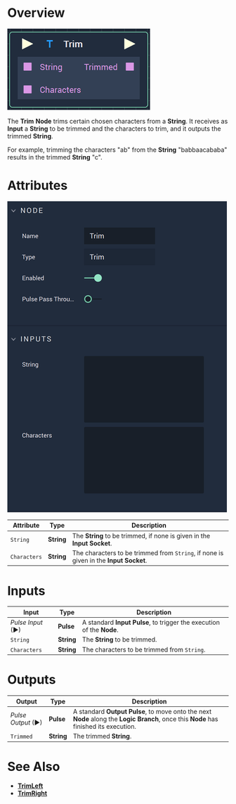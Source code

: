 # Overview

![The Trim Node.](../../.gitbook/assets/trimnode.png)

The **Trim** **Node** trims certain chosen characters from a **String**. It receives as **Input** a **String** to be trimmed and the characters to trim, and it outputs the trimmed **String**.

For example, trimming the characters "ab" from the **String** "babbaacababa" results in the trimmed **String** "c".

# Attributes

![The Trim Node Attributes.](../../.gitbook/assets/trimattributes.png)

|Attribute|Type|Description|
|---|---|---|
| `String`| **String** | The **String** to be trimmed, if none is given in the **Input** **Socket**. |
| `Characters` | **String** | The characters to be trimmed from `String`, if none is given in the **Input Socket**. |

# Inputs

|Input|Type|Description|
|---|---|---|
|*Pulse Input* (►)|**Pulse**|A standard **Input Pulse**, to trigger the execution of the **Node**.|
| `String` | **String** | The **String** to be trimmed.|
| `Characters` | **String** | The characters to be trimmed from `String`. |

# Outputs

|Output|Type|Description|
|---|---|---|
|*Pulse Output* (►)|**Pulse**|A standard **Output Pulse**, to move onto the next **Node** along the **Logic Branch**, once this **Node** has finished its execution.|
| `Trimmed` | **String** | The trimmed **String**. |

# See Also

* [**TrimLeft**](trimleft.md)
* [**TrimRight**](trimright.md)



